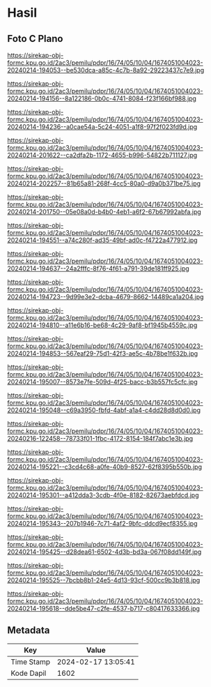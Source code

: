 # Hasil

## Foto C Plano

https://sirekap-obj-formc.kpu.go.id/2ac3/pemilu/pdpr/16/74/05/10/04/1674051004023-20240214-194053--be530dca-a85c-4c7b-8a92-29223437c7e9.jpg

https://sirekap-obj-formc.kpu.go.id/2ac3/pemilu/pdpr/16/74/05/10/04/1674051004023-20240214-194156--8a122186-0b0c-4741-8084-f23f166bf988.jpg

https://sirekap-obj-formc.kpu.go.id/2ac3/pemilu/pdpr/16/74/05/10/04/1674051004023-20240214-194236--a0cae54a-5c24-4051-a1f8-97f2f023fd9d.jpg

https://sirekap-obj-formc.kpu.go.id/2ac3/pemilu/pdpr/16/74/05/10/04/1674051004023-20240214-201622--ca2dfa2b-1172-4655-b996-54822b711127.jpg

https://sirekap-obj-formc.kpu.go.id/2ac3/pemilu/pdpr/16/74/05/10/04/1674051004023-20240214-202257--81b65a81-268f-4cc5-80a0-d9a0b371be75.jpg

https://sirekap-obj-formc.kpu.go.id/2ac3/pemilu/pdpr/16/74/05/10/04/1674051004023-20240214-201750--05e08a0d-b4b0-4eb1-a6f2-67b67992abfa.jpg

https://sirekap-obj-formc.kpu.go.id/2ac3/pemilu/pdpr/16/74/05/10/04/1674051004023-20240214-194551--a74c280f-ad35-49bf-ad0c-f4722a477912.jpg

https://sirekap-obj-formc.kpu.go.id/2ac3/pemilu/pdpr/16/74/05/10/04/1674051004023-20240214-194637--24a2fffc-8f76-4f61-a791-39de181ff925.jpg

https://sirekap-obj-formc.kpu.go.id/2ac3/pemilu/pdpr/16/74/05/10/04/1674051004023-20240214-194723--9d99e3e2-dcba-4679-8662-14489ca1a204.jpg

https://sirekap-obj-formc.kpu.go.id/2ac3/pemilu/pdpr/16/74/05/10/04/1674051004023-20240214-194810--a11e6b16-be68-4c29-9af8-bf1945b4559c.jpg

https://sirekap-obj-formc.kpu.go.id/2ac3/pemilu/pdpr/16/74/05/10/04/1674051004023-20240214-194853--567eaf29-75d1-42f3-ae5c-4b78be1f632b.jpg

https://sirekap-obj-formc.kpu.go.id/2ac3/pemilu/pdpr/16/74/05/10/04/1674051004023-20240214-195007--8573e7fe-509d-4f25-bacc-b3b557fc5cfc.jpg

https://sirekap-obj-formc.kpu.go.id/2ac3/pemilu/pdpr/16/74/05/10/04/1674051004023-20240214-195048--c69a3950-fbfd-4abf-a1a4-c4dd28d8d0d0.jpg

https://sirekap-obj-formc.kpu.go.id/2ac3/pemilu/pdpr/16/74/05/10/04/1674051004023-20240216-122458--78733f01-1fbc-4172-8154-184f7abc1e3b.jpg

https://sirekap-obj-formc.kpu.go.id/2ac3/pemilu/pdpr/16/74/05/10/04/1674051004023-20240214-195221--c3cd4c68-a0fe-40b9-8527-62f8395b550b.jpg

https://sirekap-obj-formc.kpu.go.id/2ac3/pemilu/pdpr/16/74/05/10/04/1674051004023-20240214-195301--a412dda3-3cdb-4f0e-8182-82673aebfdcd.jpg

https://sirekap-obj-formc.kpu.go.id/2ac3/pemilu/pdpr/16/74/05/10/04/1674051004023-20240214-195343--207b1946-7c71-4af2-9bfc-ddcd9ecf8355.jpg

https://sirekap-obj-formc.kpu.go.id/2ac3/pemilu/pdpr/16/74/05/10/04/1674051004023-20240214-195425--d28dea61-6502-4d3b-bd3a-067f08dd149f.jpg

https://sirekap-obj-formc.kpu.go.id/2ac3/pemilu/pdpr/16/74/05/10/04/1674051004023-20240214-195525--7bcbb8b1-24e5-4d13-93cf-500cc9b3b818.jpg

https://sirekap-obj-formc.kpu.go.id/2ac3/pemilu/pdpr/16/74/05/10/04/1674051004023-20240214-195618--dde5be47-c2fe-4537-b717-c80417633366.jpg


## Metadata

| Key        | Value               |
| ---------- | ------------------- |
| Time Stamp | 2024-02-17 13:05:41 |
| Kode Dapil | 1602                |



